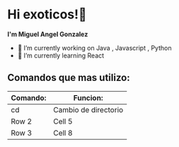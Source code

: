 # Hi exoticos!👋

**I'm Miguel Angel Gonzalez** 

- 🔭 I’m currently working on Java , Javascript , Python
- 🌱 I’m currently learning React 


## Comandos que mas utilizo:

| Comando: | Funcion: | 
|----------|----------|
| cd       | Cambio de directorio         | 
| Row 2    | Cell 5   | 
| Row 3    | Cell 8   | 
